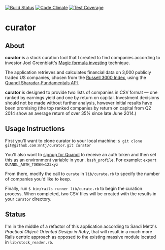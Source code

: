 [![Build Status](https://travis-ci.org/mntj/curator.svg?branch=master)](https://travis-ci.org/mntj/curator)
[![Code Climate](https://codeclimate.com/github/mntj/curator/badges/gpa.svg)](https://codeclimate.com/github/mntj/curator)
[![Test Coverage](https://codeclimate.com/github/mntj/curator/badges/coverage.svg)](https://codeclimate.com/github/mntj/curator)

# curator

## About
**curator** is a stock curation tool that I created to find companies according to investor Joel Greenblatt's [Magic formula investing](http://en.wikipedia.org/wiki/Magic_formula_investing) technique.

The application retrieves and calculates financial data on 3,000 publicly traded US companies, chosen from the [Russell 3000 Index](https://www.russell.com/indexes/americas/indexes/fact-sheet.page?ic=US3000), using the [Quandl Sharadar-Fundamentals API](https://www.quandl.com/SHARADAR).

**curator** is designed to provide two lists of companies in CSV format — one ranked by earnings yield and one by return on capital. Investment decisions should not be made without further analysis, however initial results have been promising (the top ranked companies by return on capital from Q2 2014 show an average return of over 35% since late June 2014.)

## Usage Instructions

First you'll want to clone curator to your local machine:
```$ git clone git@github.com:mntj/curator.git curator```

You'll also want to [signup for Quandl](https://www.quandl.com/) to receive an auth token and then set this as an environment variable in your ```.bash_profile```. For example:
```export QUANDL_AUTH_TOKEN=123xyz```

From there, modify the call to ```curate``` in ```lib/curate.rb``` to specify the number of companies you'd like to keep.

Finally, run ```$ bin/rails runner lib/curate.rb``` to begin the curation process. When completed, two CSV files will be created with the results in your ```curator``` directory.

## Status
I'm in the middle of a refactor of this application according to Sandi Metz's *Practical Object-Oriented Design in Ruby*, that will result in a much more Rails centric approach as opposed to the existing massive module located in ```lib/stock_reader.rb```.


